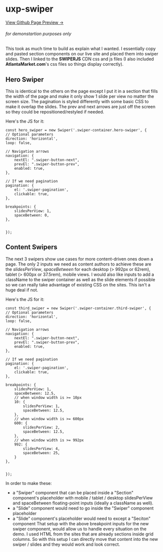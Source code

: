 # uxp-swiper
[View Github Page Preview &rarr;](https://tflaspoehler.github.io/uxp-swiper/)
###### for demonstartion purposes only

This took as much time to build as explain what I wanted. I essentially copy and pasted section components on our live site and placed them into swiper slides. Then I linked to the **SWIPERJS** CDN css and js files (I also included **AtlantaMarket.com**'s css files so things display correctly).


## Hero Swiper

This is identical to the others on the page except I put it in a section that fills the width of the page and make it only show 1 slide per view no matter the screen size. The pagination is styled differently with some basic CSS to make it overlap the slides. The prev and next arrows are just off the screen so they could be repositioned/restyled if needed.

Here's the JS for it:
```
const hero_swiper = new Swiper('.swiper-container.hero-swiper', {
// Optional parameters
direction: 'horizontal',
loop: false,

// Navigation arrows
navigation: {
    nextEl: ".swiper-button-next",
    prevEl: ".swiper-button-prev",
    enabled: true,
},

// If we need pagination
pagination: {
    el: '.swiper-pagination',
    clickable: true,
},

breakpoints: {
    slidesPerView: 1,
    spaceBetween: 0,
},


});
```


## Content Swipers

The next 3 swipers show use cases for more content-driven ones down a page. The only 2 inputs we need as content authors to achieve these are the *slidesPerView*, *spaceBetween* for each desktop (> 992px or 62rem), tablet (> 600px or 37.5rem), mobile views. I would also like inputs to add a className to the swiper container as well as the slide elements if possible so we can really take advantage of existing CSS on the sites. This isn't a huge deal if not.

Here's the JS for it:
```
const third_swiper = new Swiper('.swiper-container.third-swiper', {
// Optional parameters
direction: 'horizontal',
loop: false,

// Navigation arrows
navigation: {
    nextEl: ".swiper-button-next",
    prevEl: ".swiper-button-prev",
    enabled: true,
},

// If we need pagination
pagination: {
    el: '.swiper-pagination',
    clickable: true,
},

breakpoints: {
    slidesPerView: 1,
    spaceBetween: 12.5,
    // when window width is >= 10px
    10: {
        slidesPerView: 1,
        spaceBetween: 12.5,
    },
    // when window width is >= 600px
    600: {
        slidesPerView: 2,
        spaceBetween: 12.5,
    },
    // when window width is >= 992px
    992: {
        slidesPerView: 4,
        spaceBetween: 25,
    }
},


});
```

In order to make these: 
- a "Swiper" component that can be placed inside a "Section" component's placeholder with mobile / tablet / desktop slidesPerView and spaceBetween floating-point inputs (ideally a className as well).
- a "Slide" component would need to go inside the "Swiper" component placeholder
- a "Slide" component's placeholder would need to except a "Seciton" component
That setup with the above breakpoint inputs for the new swiper component, would allow us to handle every situation on the demo. I used HTML from the sites that are already sections inside grid columns. So with this setup I can directly move that content into the new swiper / slides and they would work and look correct.